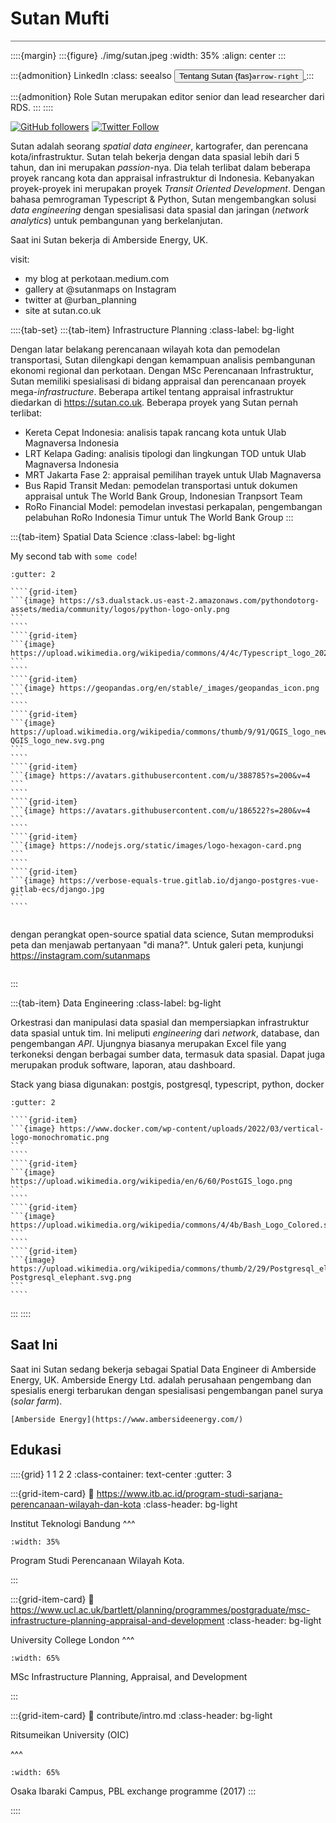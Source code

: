 # Sutan Mufti

<hr style="height:1px;border:none;color:#666;background-color:#666;" />

::::{margin}
:::{figure} ./img/sutan.jpeg
:width: 35%
:align: center
:::

:::{admonition} LinkedIn
:class: seealso
[<button class="btn btn-success">Tentang Sutan {fas}`arrow-right`
</button> ](https://www.linkedin.com/in/sutanmufti/)
:::

:::{admonition} Role
Sutan merupakan editor senior dan lead researcher dari RDS.
:::
::::

[<img alt="GitHub followers" src="https://img.shields.io/github/followers/sutanmufti?style=social">](https://github.com/sutanmufti)
[<img alt="Twitter Follow" src="https://img.shields.io/twitter/follow/urban_planning?style=social">](https://twitter.com/urban_planning)

Sutan adalah seorang _spatial data engineer_, kartografer, dan perencana kota/infrastruktur. Sutan telah bekerja dengan data spasial lebih dari 5 tahun, dan ini merupakan _passion_-nya. Dia telah terlibat dalam beberapa proyek rancang kota dan appraisal infrastruktur di Indonesia. Kebanyakan proyek-proyek ini merupakan proyek _Transit Oriented Development_. Dengan bahasa pemrograman Typescript & Python, Sutan mengembangkan solusi _data engineering_ dengan spesialisasi data spasial dan jaringan (_network analytics_) untuk pembangunan yang berkelanjutan.

Saat ini Sutan bekerja di Amberside Energy, UK.

visit:
- my blog at perkotaan.medium.com
- gallery at @sutanmaps on Instagram
- twitter at @urban_planning
- site at sutan.co.uk

::::{tab-set}
:::{tab-item} Infrastructure Planning
:class-label: bg-light


Dengan latar belakang perencanaan wilayah kota dan pemodelan transportasi, Sutan dilengkapi dengan kemampuan analisis pembangunan ekonomi regional dan perkotaan. Dengan MSc Perencanaan Infrastruktur, Sutan memiliki spesialisasi di bidang appraisal dan perencanaan proyek mega-_infrastructure_. Beberapa artikel tentang appraisal infrastruktur diedarkan di https://sutan.co.uk. Beberapa proyek yang Sutan pernah terlibat:

- Kereta Cepat Indonesia: analisis tapak rancang kota untuk Ulab Magnaversa Indonesia
- LRT Kelapa Gading: analisis tipologi dan lingkungan TOD untuk Ulab Magnaversa Indonesia
- MRT Jakarta Fase 2: appraisal pemilihan trayek untuk Ulab Magnaversa
- Bus Rapid Transit Medan: pemodelan transportasi untuk dokumen appraisal untuk The World Bank Group, Indonesian Tranpsort Team
- RoRo Financial Model: pemodelan investasi perkapalan, pengembangan pelabuhan RoRo Indonesia Timur untuk The World Bank Group
:::

:::{tab-item} Spatial Data Science
:class-label: bg-light

My second tab with `some code`!




`````{grid}
:gutter: 2

````{grid-item}
```{image} https://s3.dualstack.us-east-2.amazonaws.com/pythondotorg-assets/media/community/logos/python-logo-only.png
```
````
````{grid-item}
```{image} https://upload.wikimedia.org/wikipedia/commons/4/4c/Typescript_logo_2020.svg
```
````
````{grid-item}
```{image} https://geopandas.org/en/stable/_images/geopandas_icon.png
```
````
````{grid-item}
```{image} https://upload.wikimedia.org/wikipedia/commons/thumb/9/91/QGIS_logo_new.svg/1200px-QGIS_logo_new.svg.png
```
````
````{grid-item}
```{image} https://avatars.githubusercontent.com/u/388785?s=200&v=4
```
````
````{grid-item}
```{image} https://avatars.githubusercontent.com/u/186522?s=280&v=4
```
````
````{grid-item}
```{image} https://nodejs.org/static/images/logo-hexagon-card.png
```
````
````{grid-item}
```{image} https://verbose-equals-true.gitlab.io/django-postgres-vue-gitlab-ecs/django.jpg
```
````


`````

dengan perangkat open-source spatial data science, Sutan memproduksi peta dan menjawab pertanyaan "di mana?". Untuk galeri peta, kunjungi https://instagram.com/sutanmaps

```{image} ../../img/peta.png
```




:::

:::{tab-item} Data Engineering
:class-label: bg-light

Orkestrasi dan manipulasi data spasial dan mempersiapkan infrastruktur data spasial untuk tim. Ini meliputi _engineering_ dari _network_, database, dan pengembangan _API_. Ujungnya biasanya merupakan Excel file yang terkoneksi dengan berbagai sumber data, termasuk data spasial. Dapat juga merupakan produk software, laporan, atau dashboard.

Stack yang biasa digunakan:
postgis, postgresql, typescript, python, docker



`````{grid}
:gutter: 2

````{grid-item}
```{image} https://www.docker.com/wp-content/uploads/2022/03/vertical-logo-monochromatic.png
```
````
````{grid-item}
```{image} https://upload.wikimedia.org/wikipedia/en/6/60/PostGIS_logo.png
```
````
````{grid-item}
```{image} https://upload.wikimedia.org/wikipedia/commons/4/4b/Bash_Logo_Colored.svg
```
````
````{grid-item}
```{image} https://upload.wikimedia.org/wikipedia/commons/thumb/2/29/Postgresql_elephant.svg/640px-Postgresql_elephant.svg.png
```
````
`````



:::
::::






## Saat Ini

Saat ini Sutan sedang bekerja sebagai Spatial Data Engineer di Amberside Energy, UK. Amberside Energy Ltd. adalah perusahaan pengembang dan spesialis energi terbarukan dengan spesialisasi pengembangan panel surya (_solar farm_).

```{admonition} Tentang Amberside Energy
[Amberside Energy](https://www.ambersideenergy.com/)
```

## Edukasi

::::{grid} 1 1 2 2
:class-container: text-center
:gutter: 3

:::{grid-item-card}
:link: https://www.itb.ac.id/program-studi-sarjana-perencanaan-wilayah-dan-kota
:class-header: bg-light

Institut Teknologi Bandung
^^^
```{image} https://upload.wikimedia.org/wikipedia/en/thumb/8/85/Institut_Teknologi_Bandung_logo.svg/1200px-Institut_Teknologi_Bandung_logo.svg.png
:width: 35%
```
Program Studi Perencanaan Wilayah Kota.

:::

:::{grid-item-card}
:link: https://www.ucl.ac.uk/bartlett/planning/programmes/postgraduate/msc-infrastructure-planning-appraisal-and-development
:class-header: bg-light

University College London
^^^
```{image} https://upload.wikimedia.org/wikipedia/sco/thumb/d/d1/University_College_London_logo.svg/2560px-University_College_London_logo.svg.png
:width: 65%
```
MSc Infrastructure Planning, Appraisal, and Development

:::

:::{grid-item-card}
:link: contribute/intro.md
:class-header: bg-light

Ritsumeikan University (OIC)

^^^
```{image} https://en.ritsumei.ac.jp/common/images_e/en-ritsumei_ogp_1.png
:width: 65%
```
Osaka Ibaraki Campus, PBL exchange programme (2017)
:::


::::